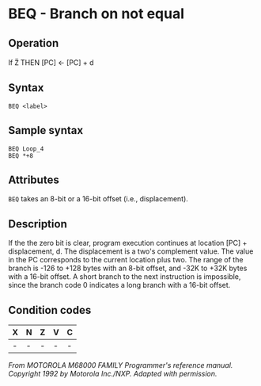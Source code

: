 # BEQ - Branch on not equal

## Operation
If Z̅ THEN [PC] ← [PC] + d

## Syntax
```assembly
BEQ <label>
```

## Sample syntax
```assembly
BEQ Loop_4
BEQ *+8
```

## Attributes
`BEQ` takes an 8-bit or a 16-bit offset (i.e., displacement).

## Description
If the the zero bit is clear, program execution continues at location [PC] + displacement, d. The displacement is a two's complement value. The value in the PC corresponds to the current location plus two. The range of the branch is -126 to +128 bytes with an 8-bit offset, and -32K to +32K bytes with a 16-bit offset. A short branch to the next instruction is impossible, since the branch code 0 indicates a long branch with a 16-bit offset.

## Condition codes
|X|N|Z|V|C|
|--|--|--|--|--|
|-|-|-|-|-|

*From MOTOROLA M68000 FAMILY Programmer's reference manual. Copyright 1992 by Motorola Inc./NXP. Adapted with permission.*